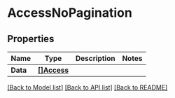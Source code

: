 # AccessNoPagination

## Properties

Name | Type | Description | Notes
------------ | ------------- | ------------- | -------------
**Data** | [**[]Access**](Access.md) |  | 

[[Back to Model list]](../README.md#documentation-for-models) [[Back to API list]](../README.md#documentation-for-api-endpoints) [[Back to README]](../README.md)


